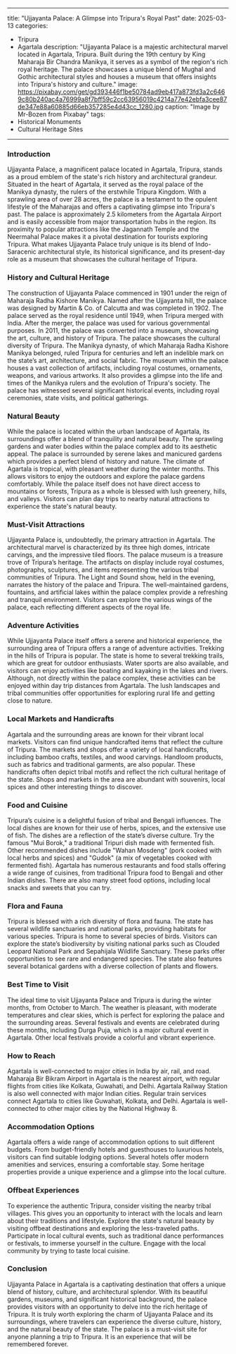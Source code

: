 
---
title: "Ujjayanta Palace: A Glimpse into Tripura's Royal Past"
date: 2025-03-13
categories:
  - Tripura
  - Agartala
description: "Ujjayanta Palace is a majestic architectural marvel located in Agartala, Tripura. Built during the 19th century by King Maharaja Bir Chandra Manikya, it serves as a symbol of the region's rich royal heritage. The palace showcases a unique blend of Mughal and Gothic architectural styles and houses a museum that offers insights into Tripura's history and culture."
image: https://pixabay.com/get/gd393446f1be50784ad9eb417a873fd3a2c6469c80b240ac4a76999a8f7bff59c2cc63956019c4214a77e42ebfa3cee87de347e88a60885d66eb357285e4d43cc_1280.jpg
caption: "Image by Mr-Bozen from Pixabay"
tags: 
  - Historical Monuments
  - Cultural Heritage Sites
---


### **Introduction**

Ujjayanta Palace, a magnificent palace located in Agartala, Tripura, stands as a proud emblem of the state's rich history and architectural grandeur. Situated in the heart of Agartala, it served as the royal palace of the Manikya dynasty, the rulers of the erstwhile Tripura Kingdom. With a sprawling area of over 28 acres, the palace is a testament to the opulent lifestyle of the Maharajas and offers a captivating glimpse into Tripura's past. The palace is approximately 2.5 kilometers from the Agartala Airport and is easily accessible from major transportation hubs in the region. Its proximity to popular attractions like the Jagannath Temple and the Neermahal Palace makes it a pivotal destination for tourists exploring Tripura. What makes Ujjayanta Palace truly unique is its blend of Indo-Saracenic architectural style, its historical significance, and its present-day role as a museum that showcases the cultural heritage of Tripura.

### **History and Cultural Heritage**

The construction of Ujjayanta Palace commenced in 1901 under the reign of Maharaja Radha Kishore Manikya. Named after the Ujjayanta hill, the palace was designed by Martin & Co. of Calcutta and was completed in 1902. The palace served as the royal residence until 1949, when Tripura merged with India. After the merger, the palace was used for various governmental purposes. In 2011, the palace was converted into a museum, showcasing the art, culture, and history of Tripura. The palace showcases the cultural diversity of Tripura. The Manikya dynasty, of which Maharaja Radha Kishore Manikya belonged, ruled Tripura for centuries and left an indelible mark on the state’s art, architecture, and social fabric. The museum within the palace houses a vast collection of artifacts, including royal costumes, ornaments, weapons, and various artworks. It also provides a glimpse into the life and times of the Manikya rulers and the evolution of Tripura's society. The palace has witnessed several significant historical events, including royal ceremonies, state visits, and political gatherings.

### **Natural Beauty**

While the palace is located within the urban landscape of Agartala, its surroundings offer a blend of tranquility and natural beauty. The sprawling gardens and water bodies within the palace complex add to its aesthetic appeal. The palace is surrounded by serene lakes and manicured gardens which provides a perfect blend of history and nature. The climate of Agartala is tropical, with pleasant weather during the winter months. This allows visitors to enjoy the outdoors and explore the palace gardens comfortably. While the palace itself does not have direct access to mountains or forests, Tripura as a whole is blessed with lush greenery, hills, and valleys. Visitors can plan day trips to nearby natural attractions to experience the state's natural beauty.

### **Must-Visit Attractions**

Ujjayanta Palace is, undoubtedly, the primary attraction in Agartala. <placeholder image tag for Ujjayanta Palace Exterior>The architectural marvel is characterized by its three high domes, intricate carvings, and the impressive tiled floors. The palace museum is a treasure trove of Tripura’s heritage. <placeholder image tag for Ujjayanta Palace Museum Interior> The artifacts on display include royal costumes, photographs, sculptures, and items representing the various tribal communities of Tripura. The Light and Sound show, held in the evening, narrates the history of the palace and Tripura. The well-maintained gardens, fountains, and artificial lakes within the palace complex provide a refreshing and tranquil environment. Visitors can explore the various wings of the palace, each reflecting different aspects of the royal life.

### **Adventure Activities**

While Ujjayanta Palace itself offers a serene and historical experience, the surrounding area of Tripura offers a range of adventure activities. Trekking in the hills of Tripura is popular. The state is home to several trekking trails, which are great for outdoor enthusiasts. Water sports are also available, and visitors can enjoy activities like boating and kayaking in the lakes and rivers. Although, not directly within the palace complex, these activities can be enjoyed within day trip distances from Agartala. The lush landscapes and tribal communities offer opportunities for exploring rural life and getting close to nature.

### **Local Markets and Handicrafts**

Agartala and the surrounding areas are known for their vibrant local markets. Visitors can find unique handcrafted items that reflect the culture of Tripura. The markets and shops offer a variety of local handicrafts, including bamboo crafts, textiles, and wood carvings. Handloom products, such as fabrics and traditional garments, are also popular. These handicrafts often depict tribal motifs and reflect the rich cultural heritage of the state. Shops and markets in the area are abundant with souvenirs, local spices and other interesting things to discover.

### **Food and Cuisine**

Tripura’s cuisine is a delightful fusion of tribal and Bengali influences. The local dishes are known for their use of herbs, spices, and the extensive use of fish. The dishes are a reflection of the state’s diverse culture. Try the famous "Mui Borok," a traditional Tripuri dish made with fermented fish. Other recommended dishes include "Wahan Mosdeng" (pork cooked with local herbs and spices) and "Gudok" (a mix of vegetables cooked with fermented fish). Agartala has numerous restaurants and food stalls offering a wide range of cuisines, from traditional Tripura food to Bengali and other Indian dishes. There are also many street food options, including local snacks and sweets that you can try.

### **Flora and Fauna**

Tripura is blessed with a rich diversity of flora and fauna. The state has several wildlife sanctuaries and national parks, providing habitats for various species. Tripura is home to several species of birds. Visitors can explore the state’s biodiversity by visiting national parks such as Clouded Leopard National Park and Sepahijala Wildlife Sanctuary. These parks offer opportunities to see rare and endangered species. The state also features several botanical gardens with a diverse collection of plants and flowers.

### **Best Time to Visit**

The ideal time to visit Ujjayanta Palace and Tripura is during the winter months, from October to March. <placeholder image tag for Ujjayanta Palace during Durga Puja Festival>The weather is pleasant, with moderate temperatures and clear skies, which is perfect for exploring the palace and the surrounding areas. Several festivals and events are celebrated during these months, including Durga Puja, which is a major cultural event in Agartala. Other local festivals provide a colorful and vibrant experience.

### **How to Reach**

Agartala is well-connected to major cities in India by air, rail, and road. Maharaja Bir Bikram Airport in Agartala is the nearest airport, with regular flights from cities like Kolkata, Guwahati, and Delhi. <placeholder image tag for Agartala Airport Exterior> Agartala Railway Station is also well connected with major Indian cities. Regular train services connect Agartala to cities like Guwahati, Kolkata, and Delhi. Agartala is well-connected to other major cities by the National Highway 8.

### **Accommodation Options**

Agartala offers a wide range of accommodation options to suit different budgets. From budget-friendly hotels and guesthouses to luxurious hotels, visitors can find suitable lodging options. Several hotels offer modern amenities and services, ensuring a comfortable stay. Some heritage properties provide a unique experience and a glimpse into the local culture.

### **Offbeat Experiences**

To experience the authentic Tripura, consider visiting the nearby tribal villages. This gives you an opportunity to interact with the locals and learn about their traditions and lifestyle. <placeholder image tag for tribal village> Explore the state's natural beauty by visiting offbeat destinations and exploring the less-traveled paths. Participate in local cultural events, such as traditional dance performances or festivals, to immerse yourself in the culture. Engage with the local community by trying to taste local cuisine.

### **Conclusion**

Ujjayanta Palace in Agartala is a captivating destination that offers a unique blend of history, culture, and architectural splendor. With its beautiful gardens, museums, and significant historical background, the palace provides visitors with an opportunity to delve into the rich heritage of Tripura. It is truly worth exploring the charm of Ujjayanta Palace and its surroundings, where travelers can experience the diverse culture, history, and the natural beauty of the state. The palace is a must-visit site for anyone planning a trip to Tripura. It is an experience that will be remembered forever.


